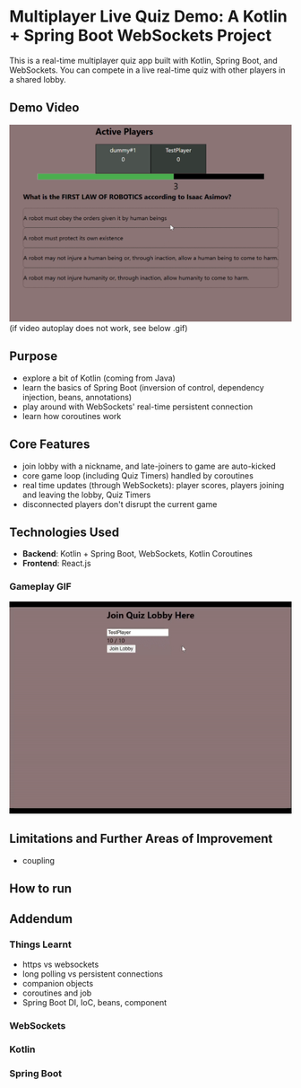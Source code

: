 # Multiplayer Live Quiz Demo: A Kotlin + Spring Boot WebSockets Project

This is a real-time multiplayer quiz app built with Kotlin, Spring Boot, and WebSockets. You can compete in a live real-time quiz with other players in a shared lobby.

## Demo Video
[![Demo Video](assets/gameplay.png)](assets/gameplay.mp4)
(if video autoplay does not work, see below .gif)


## Purpose
- explore a bit of Kotlin (coming from Java)
- learn the basics of Spring Boot (inversion of control, dependency injection, beans, annotations)
- play around with WebSockets' real-time persistent connection
- learn how coroutines work

## Core Features
- join lobby with a nickname, and late-joiners to game are auto-kicked
- core game loop (including Quiz Timers) handled by coroutines
- real time updates (through WebSockets): player scores, players joining and leaving the lobby, Quiz Timers
- disconnected players don't disrupt the current game

## Technologies Used
- **Backend**: Kotlin + Spring Boot, WebSockets, Kotlin Coroutines
- **Frontend**: React.js



### Gameplay GIF

![Multiplayer Quiz Demo GIF](assets/gameplay.gif)



## Limitations and Further Areas of Improvement
- coupling

## How to run 


## Addendum


### Things Learnt
- https vs websockets
- long polling vs persistent connections
- companion objects
- coroutines and job
- Spring Boot DI, IoC, beans, component

### WebSockets

### Kotlin

### Spring Boot


